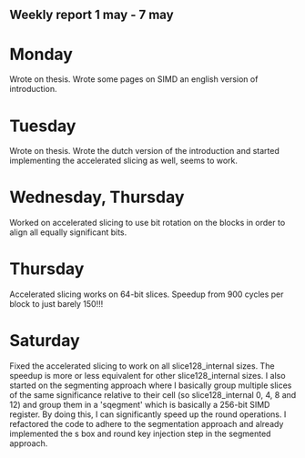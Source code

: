 ## Weekly report 1 may - 7 may

# Monday

Wrote on thesis. Wrote some pages on SIMD an english version of introduction.

# Tuesday

Wrote on thesis. Wrote the dutch version of the introduction and started implementing the accelerated slicing as well,
seems to work.

# Wednesday, Thursday

Worked on accelerated slicing to use bit rotation on the blocks in order to align all equally significant bits.

# Thursday

Accelerated slicing works on 64-bit slices. Speedup from 900 cycles per block to just barely 150!!!

# Saturday

Fixed the accelerated slicing to work on all slice128_internal sizes. The speedup is more or less equivalent for other slice128_internal sizes.
I also started on the segmenting approach where I basically group multiple slices of the same significance relative to
their cell (so slice128_internal 0, 4, 8 and 12) and group them in a 'sqegment' which is basically a 256-bit SIMD register. By doing
this, I can significantly speed up the round operations. I refactored the code to adhere to the segmentation approach
and already implemented the s box and round key injection step in the segmented approach.